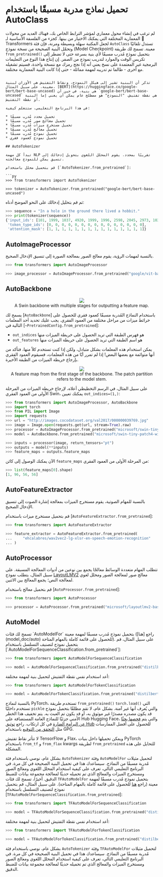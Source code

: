 # تحميل نماذج مدربة مسبقًا باستخدام AutoClass
لم ترغب في إنشاء محول معماري لمؤشر الترابط الخاص بك، فهناك العديد من محولات المعمارية المختلفة التي يمكنك الاختيار من بينها. كجزء من الفلسفة الأساسية لـ 🤗 Transformers لجعل المكتبة سهلة وبسيطة ومرنة، فإن فئة `AutoClass` تستدل تلقائيًا وتحمّل البنية الصحيحة من نسخة نموذج (Model Checkpoint) معينة. تسمح لك طريقة `from_pretrained()` بتحميل نموذج مُدرب مسبقًا لأي بنية بسرعة حتى لا تضطر إلى تكريس الوقت والموارد لتدريب نموذج من الصفر. إن إنتاج هذا النوع من التعليمات البرمجية غير المعتمدة على نسخ يعني أنه إذا نجح رمزك مع ننسخة واحدة، فسيتم تشغيله مع أخرى - طالما تم تدريبه لمهمة مماثلة - حتى إذا كانت البنية المعمارية مختلفة.
```.

تذكر أن البنية تشير إلى هيكل النموذج، ونقاط التفتيش هي الأوزان لبنية معينة. على سبيل المثال، [BERT](https://huggingface.co/google-bert/bert-base-uncased) هي بنية، في حين أن `google-bert/bert-base-uncased` هي نقطة تفتيش. "النموذج" هو مصطلح عام يمكن أن يعني إما البنية أو نقطة التفتيش.

في هذا البرنامج التعليمي، ستتعلم كيفية:

* تحميل محدد مُدرب مسبقًا
* تحميل معالج صور مُدرب مسبقًا
* تحميل مستخرج ميزات مُدرب مسبقًا
* تحميل معالج مُدرب مسبقًا
* تحميل نموذج مُدرب مسبقًا
* تحميل نموذج كعمود فقري

## AutoTokenizer

تبدأ كل مهمة NLP تقريبًا بمحدد. يقوم المحلل اللغوي بتحويل إدخالك إلى تنسيق يمكن للنموذج معالجته.

قم بتحميل محلل باستخدام [`AutoTokenizer.from_pretrained`]:

```py
>>> from transformers import AutoTokenizer

>>> tokenizer = AutoTokenizer.from_pretrained("google-bert/bert-base-uncased")
```

ثم قم بتحليل إدخالك على النحو الموضح أدناه:

```py
>>> sequence = "In a hole in the ground there lived a hobbit."
>>> print(tokenizer(sequence))
{'input_ids': [101, 1999, 1037, 4920, 1999, 1996, 2598, 2045, 2973, 1037, 7570, 10322, 4183, 1012, 102], 
 'token_type_ids': [0, 0, 0, 0, 0, 0, 0, 0, 0, 0, 0, 0, 0, 0, 0], 
 'attention_mask': [1, 1, 1, 1, 1, 1, 1, 1, 1, 1, 1, 1, 1, 1, 1]}
```

## AutoImageProcessor

بالنسبة لمهمات الرؤية، يقوم معالج الصور بمعالجة الصورة إلى تنسيق الإدخال الصحيح.

```py
>>> from transformers import AutoImageProcessor

>>> image_processor = AutoImageProcessor.from_pretrained("google/vit-base-patch16-224")
```

## AutoBackbone

<div style="text-align: center">
    <img src="https://huggingface.co/datasets/huggingface/documentation-images/resolve/main/transformers/Swin%20Stages.png">
    <figcaption class="mt-2 text-center text-sm text-gray-500">A Swin backbone with multiple stages for outputting a feature map.</figcaption>
</div>

يسمح لك [`AutoBackbone`] باستخدام النماذج المُدربة مسبقًا كعمود فقري للحصول على خرائط ميزات من مراحل مختلفة من العمود الفقري. يجب عليك تحديد أحد المعلمات التالية في [`~PretrainedConfig.from_pretrained`]:

* `out_indices` هو فهرس الطبقة التي تريد الحصول على خريطة الميزات منها
* `out_features` هو اسم الطبقة التي تريد الحصول على خريطة الميزات منها

يمكن استخدام هذه المعلمات بشكل متبادل، ولكن إذا كنت تستخدم كلاً منها، فتأكد من أنها متوائمة مع بعضها البعض! إذا لم تمرر أيًا من هذه المعلمات، فسيقوم العمود الفقري بإرجاع خريطة الميزات من الطبقة الأخيرة.
<div style="text-align: center">
    <img src="https://huggingface.co/datasets/huggingface/documentation-images/resolve/main/transformers/Swin%20Stage%201.png">
    <figcaption class="mt-2 text-center text-sm text-gray-500">A feature map from the first stage of the backbone. The patch partition refers to the model stem.</figcaption>
</div>

على سبيل المثال، في الرسم التخطيطي أعلاه، لإرجاع خريطة الميزات من المرحلة الأولى من العمود الفقري Swin، يمكنك تعيين `out_indices=(1,)`:

```py
>>> from transformers import AutoImageProcessor, AutoBackbone
>>> import torch
>>> from PIL import Image
>>> import requests
>>> url = "http://images.cocodataset.org/val2017/000000039769.jpg"
>>> image = Image.open(requests.get(url, stream=True).raw)
>>> processor = AutoImageProcessor.from_pretrained("microsoft/swin-tiny-patch4-window7-224")
>>> model = AutoBackbone.from_pretrained("microsoft/swin-tiny-patch4-window7-224", out_indices=(1,))

>>> inputs = processor(image, return_tensors="pt")
>>> outputs = model(**inputs)
>>> feature_maps = outputs.feature_maps
```

الآن يمكنك الوصول إلى كائن `feature_maps` من المرحلة الأولى من العمود الفقري:

```py
>>> list(feature_maps[0].shape)
[1, 96, 56, 56]
```

## AutoFeatureExtractor

بالنسبة للمهام الصوتية، يقوم مستخرج الميزات بمعالجة إشارة الصوت إلى تنسيق الإدخال الصحيح.

قم بتحميل مستخرج ميزات باستخدام [`AutoFeatureExtractor.from_pretrained`]:

```py
>>> from transformers import AutoFeatureExtractor

>>> feature_extractor = AutoFeatureExtractor.from_pretrained(
...     "ehcalabres/wav2vec2-lg-xlsr-en-speech-emotion-recognition"
... )
```

## AutoProcessor

تتطلب المهام متعددة الوسائط معالجًا يجمع بين نوعين من أدوات المعالجة المسبقة. على سبيل المثال، يتطلب نموذج [LayoutLMV2](model_doc/layoutlmv2) معالج صور لمعالجة الصور ومحلل لغوي لمعالجة النص؛ يجمع المعالج بين الاثنين.

قم بتحميل معالج باستخدام [`AutoProcessor.from_pretrained`]:

```py
>>> from transformers import AutoProcessor

>>> processor = AutoProcessor.from_pretrained("microsoft/layoutlmv2-base-uncased")
```

## AutoModel

<frameworkcontent>
<pt>
تسمح لك فئات `AutoModelFor` بتحميل نموذج مُدرب مسبقًا لمهمة معينة (راجع [هنا](model_doc/auto) للحصول على قائمة كاملة بالمهام المتاحة). على سبيل المثال، قم بتحميل نموذج لتصنيف التسلسل باستخدام [`AutoModelForSequenceClassification.from_pretrained`]:

```py
>>> from transformers import AutoModelForSequenceClassification

>>> model = AutoModelForSequenceClassification.from_pretrained("distilbert/distilbert-base-uncased")
```

أعد استخدام نفس نقطة التفتيش لتحميل بنية لمهمة مختلفة:

```py
>>> from transformers import AutoModelForTokenClassification

>>> model = AutoModelForTokenClassification.from_pretrained("distilbert/distilbert-base-uncased")
```

<Tip warning={true}>

بالنسبة لنماذج PyTorch، تستخدم طريقة `from_pretrained()` `torch.load()` التي تستخدم داخليًا `pickle` والتي يُعرف أنها غير آمنة. بشكل عام، لا تقم مطلقًا بتحميل نموذج قد يكون مصدره مصدرًا غير موثوق به، أو قد يكون تم العبث به. يتم تخفيف هذا الخطر الأمني جزئيًا للنماذج العامة المستضافة على Hub Hugging Face، والتي يتم [فحصها بحثًا عن البرامج الضارة](https://huggingface.co/docs/hub/security-malware) في كل ارتكاب. راجع [توثيق Hub](https://huggingface.co/docs/hub/security) للحصول على أفضل الممارسات مثل [التحقق من التوقيع](https://huggingface.co/docs/hub/security-gpg#signing-commits-with-gpg) باستخدام GPG.

لا تتأثر نقاط تفتيش TensorFlow و Flax، ويمكن تحميلها داخل بنيات PyTorch باستخدام `from_tf` و `from_flax` kwargs لطريقة `from_pretrained` للتحايل على هذه المشكلة.

</Tip>
</Tip>

بشكل عام، نوصي باستخدام فئة `AutoTokenizer` وفئة `AutoModelFor` لتحميل مثيلات مُدربة مسبقًا من النماذج. سيساعدك هذا في تحميل البنية الصحيحة في كل مرة. في البرنامج التعليمي التالي، تعرف على كيفية استخدام المحلل اللغوي ومعالج الصور ومستخرج الميزات والمعالج الذي تم تحميله حديثًا لمعالجة مجموعة بيانات للضبط الدقيق.
</pt>
<tf>
أخيرًا، تسمح لك فئات `TFAutoModelFor` بتحميل نموذج مُدرب مسبقًا لمهمة معينة (راجع [هنا](model_doc/auto) للحصول على قائمة كاملة بالمهام المتاحة). على سبيل المثال، قم بتحميل نموذج لتصنيف التسلسل باستخدام [`TFAutoModelForSequenceClassification.from_pretrained`]:

```py
>>> from transformers import TFAutoModelForSequenceClassification

>>> model = TFAutoModelForSequenceClassification.from_pretrained("distilbert/distilbert-base-uncased")
```

أعد استخدام نفس نقطة التفتيش لتحميل بنية لمهمة مختلفة:

```py
>>> from transformers import TFAutoModelForTokenClassification

>>> model = TFAutoModelForTokenClassification.from_pretrained("distilbert/distilbert-base-uncased")
```

بشكل عام، نوصي باستخدام فئة `AutoTokenizer` وفئة `TFAutoModelFor` لتحميل مثيلات مُدربة مسبقًا من النماذج. سيساعدك هذا في تحميل البنية الصحيحة في كل مرة. في البرنامج التعليمي التالي، تعرف على كيفية استخدام المحلل اللغوي ومعالج الصور ومستخرج الميزات والمعالج الذي تم تحميله حديثًا لمعالجة مجموعة بيانات للضبط الدقيق.
</tf>
</frameworkcontent>